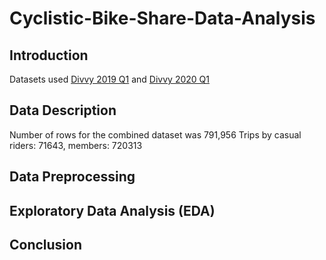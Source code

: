 # Cyclistic-Bike-Share-Data-Analysis

## Introduction
Datasets used [Divvy 2019 Q1](Datasets/Divvy_Trips_2019_Q1.csv) and [Divvy 2020 Q1](Datasets/Divvy_Trips_2020_Q1.csv)

## Data Description
Number of rows for the combined dataset was 791,956
Trips by casual riders: 71643, members: 720313

## Data Preprocessing

## Exploratory Data Analysis (EDA)

## Conclusion


